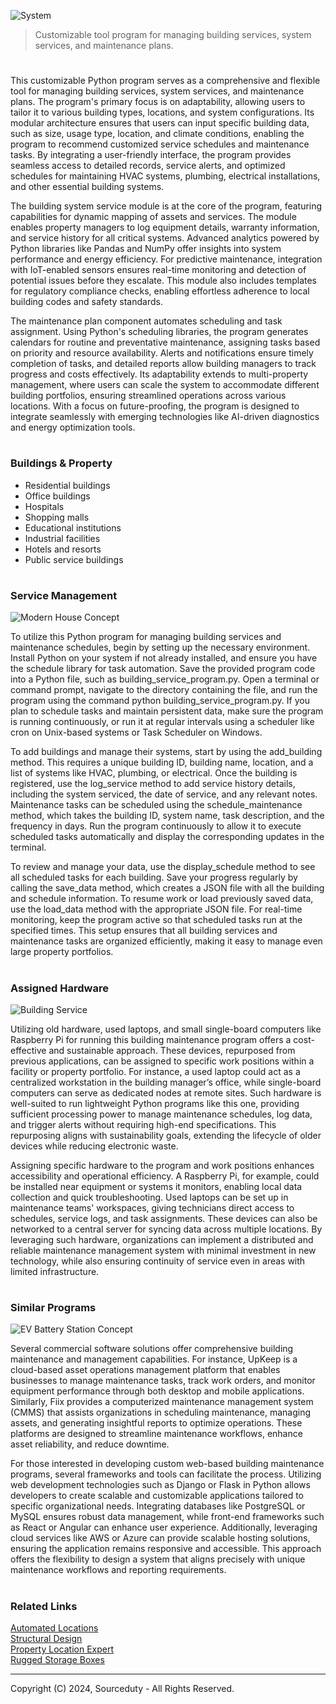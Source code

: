![System](https://github.com/user-attachments/assets/abacfe23-be6a-4c58-808e-13935e7ebf22)

> Customizable tool program for managing building services, system services, and maintenance plans.
#

This customizable Python program serves as a comprehensive and flexible tool for managing building services, system services, and maintenance plans. The program's primary focus is on adaptability, allowing users to tailor it to various building types, locations, and system configurations. Its modular architecture ensures that users can input specific building data, such as size, usage type, location, and climate conditions, enabling the program to recommend customized service schedules and maintenance tasks. By integrating a user-friendly interface, the program provides seamless access to detailed records, service alerts, and optimized schedules for maintaining HVAC systems, plumbing, electrical installations, and other essential building systems.

The building system service module is at the core of the program, featuring capabilities for dynamic mapping of assets and services. The module enables property managers to log equipment details, warranty information, and service history for all critical systems. Advanced analytics powered by Python libraries like Pandas and NumPy offer insights into system performance and energy efficiency. For predictive maintenance, integration with IoT-enabled sensors ensures real-time monitoring and detection of potential issues before they escalate. This module also includes templates for regulatory compliance checks, enabling effortless adherence to local building codes and safety standards.

The maintenance plan component automates scheduling and task assignment. Using Python's scheduling libraries, the program generates calendars for routine and preventative maintenance, assigning tasks based on priority and resource availability. Alerts and notifications ensure timely completion of tasks, and detailed reports allow building managers to track progress and costs effectively. Its adaptability extends to multi-property management, where users can scale the system to accommodate different building portfolios, ensuring streamlined operations across various locations. With a focus on future-proofing, the program is designed to integrate seamlessly with emerging technologies like AI-driven diagnostics and energy optimization tools.

#
### Buildings & Property

- Residential buildings
- Office buildings
- Hospitals
- Shopping malls
- Educational institutions
- Industrial facilities
- Hotels and resorts
- Public service buildings

#
### Service Management

![Modern House Concept](https://github.com/user-attachments/assets/e49147bc-d903-4b95-95b4-bfa41c598e1f)

To utilize this Python program for managing building services and maintenance schedules, begin by setting up the necessary environment. Install Python on your system if not already installed, and ensure you have the schedule library for task automation. Save the provided program code into a Python file, such as building_service_program.py. Open a terminal or command prompt, navigate to the directory containing the file, and run the program using the command python building_service_program.py. If you plan to schedule tasks and maintain persistent data, make sure the program is running continuously, or run it at regular intervals using a scheduler like cron on Unix-based systems or Task Scheduler on Windows.

To add buildings and manage their systems, start by using the add_building method. This requires a unique building ID, building name, location, and a list of systems like HVAC, plumbing, or electrical. Once the building is registered, use the log_service method to add service history details, including the system serviced, the date of service, and any relevant notes. Maintenance tasks can be scheduled using the schedule_maintenance method, which takes the building ID, system name, task description, and the frequency in days. Run the program continuously to allow it to execute scheduled tasks automatically and display the corresponding updates in the terminal.

To review and manage your data, use the display_schedule method to see all scheduled tasks for each building. Save your progress regularly by calling the save_data method, which creates a JSON file with all the building and schedule information. To resume work or load previously saved data, use the load_data method with the appropriate JSON file. For real-time monitoring, keep the program active so that scheduled tasks run at the specified times. This setup ensures that all building services and maintenance tasks are organized efficiently, making it easy to manage even large property portfolios.

#
### Assigned Hardware

![Building Service](https://github.com/user-attachments/assets/1de4a9ff-8655-4cbe-9aa5-fb9073e642ee)

Utilizing old hardware, used laptops, and small single-board computers like Raspberry Pi for running this building maintenance program offers a cost-effective and sustainable approach. These devices, repurposed from previous applications, can be assigned to specific work positions within a facility or property portfolio. For instance, a used laptop could act as a centralized workstation in the building manager’s office, while single-board computers can serve as dedicated nodes at remote sites. Such hardware is well-suited to run lightweight Python programs like this one, providing sufficient processing power to manage maintenance schedules, log data, and trigger alerts without requiring high-end specifications. This repurposing aligns with sustainability goals, extending the lifecycle of older devices while reducing electronic waste.

Assigning specific hardware to the program and work positions enhances accessibility and operational efficiency. A Raspberry Pi, for example, could be installed near equipment or systems it monitors, enabling local data collection and quick troubleshooting. Used laptops can be set up in maintenance teams' workspaces, giving technicians direct access to schedules, service logs, and task assignments. These devices can also be networked to a central server for syncing data across multiple locations. By leveraging such hardware, organizations can implement a distributed and reliable maintenance management system with minimal investment in new technology, while also ensuring continuity of service even in areas with limited infrastructure.

#
### Similar Programs

![EV Battery Station Concept](https://github.com/user-attachments/assets/fce29cda-19fd-498b-91cf-131f3f9646d8)

Several commercial software solutions offer comprehensive building maintenance and management capabilities. For instance, UpKeep is a cloud-based asset operations management platform that enables businesses to manage maintenance tasks, track work orders, and monitor equipment performance through both desktop and mobile applications. Similarly, Fiix provides a computerized maintenance management system (CMMS) that assists organizations in scheduling maintenance, managing assets, and generating insightful reports to optimize operations. These platforms are designed to streamline maintenance workflows, enhance asset reliability, and reduce downtime.

For those interested in developing custom web-based building maintenance programs, several frameworks and tools can facilitate the process. Utilizing web development technologies such as Django or Flask in Python allows developers to create scalable and customizable applications tailored to specific organizational needs. Integrating databases like PostgreSQL or MySQL ensures robust data management, while front-end frameworks such as React or Angular can enhance user experience. Additionally, leveraging cloud services like AWS or Azure can provide scalable hosting solutions, ensuring the application remains responsive and accessible. This approach offers the flexibility to design a system that aligns precisely with unique maintenance workflows and reporting requirements.

#
### Related Links

[Automated Locations](https://github.com/sourceduty/Automated_Locations)
<br>
[Structural Design](https://github.com/sourceduty/Structural_Design)
<br>
[Property Location Expert](https://github.com/sourceduty/Property_Location_Expert)
<br>
[Rugged Storage Boxes](https://github.com/sourceduty/Rugged_Storage_Boxes)

***
Copyright (C) 2024, Sourceduty - All Rights Reserved.
